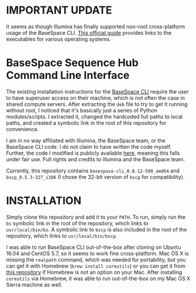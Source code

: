 # IMPORTANT UPDATE
It seems as though Illumina has finally supported non-root cross-platform usage of the BaseSpace CLI. [This official guide](https://developer.basespace.illumina.com/docs/content/documentation/cli/cli-overview) provides links to the executables for various operating systems.

# BaseSpace Sequence Hub Command Line Interface
The existing installation instructions for the [BaseSpace CLI](https://help.basespace.illumina.com/articles/descriptive/basespace-cli/#Installation) require the user to have superuser access on their machine, which is not often the case in shared compute servers. After extracting the `deb` file to try to get it running without root, I noticed that it's basically just a series of Python modules/scripts. I extracted it, changed the hardcoded full paths to local paths, and created a symbolic link in the root of this repository for convenience.

I am in no way affiliated with Illumina, the BaseSpace team, or the BaseSpace CLI code. I do not claim to have written the code myself. Further, the code I modified is publicly available [here](https://basespace.bintray.com/BaseSpaceCLI-DEB/), meaning this falls under fair use. Full rights and credits to Illumina and the BaseSpace team.

Currently, this repository contains `basespace-cli_0.8.12-590_amd64` and `bscp_0.5.3-327_i386` (I chose the 32-bit version of `bscp` for compatibility).

# INSTALLATION
Simply clone this repository and add it to your `PATH`. To run, simply run the `bs` symbolic link in the root of the repository, which links to `usr/local/bin/bs`. A symbolic link to `bscp` is also included in the root of the repository, which links to `usr/local/bin/bscp`.

I was able to run BaseSpace CLI out-of-the-box after cloning on Ubuntu 16.04 and CentOS 5.7, so it seems to work fine cross-platform. Mac OS X is missing the `realpath` command, which was needed for portability, but you can get it with Homebrew (`brew install coreutils`) or you can get it from [this repository](https://github.com/harto/realpath-osx) if Homebrew is not an option on your Mac. After installing `coreutils` via Homebrew, it was able to run out-of-the-box on my Mac OS X Sierra machine as well.
